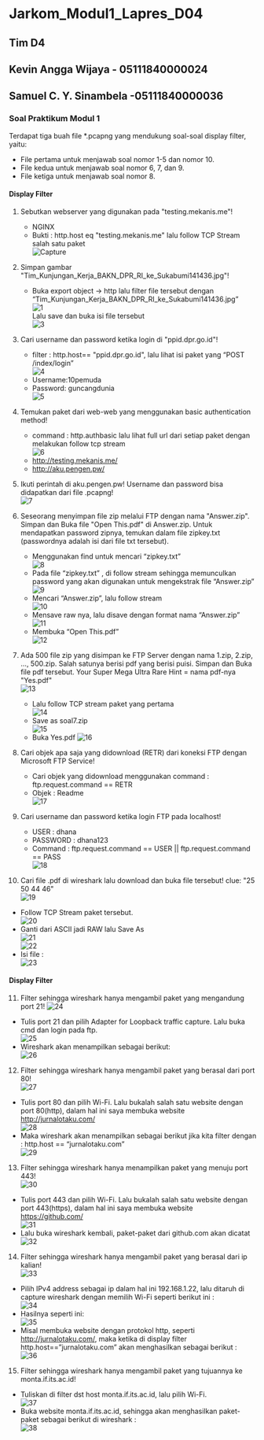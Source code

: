 # Jarkom_Modul1_Lapres_D04

## Tim D4
## Kevin Angga Wijaya - 05111840000024
## Samuel C. Y. Sinambela -05111840000036

### Soal Praktikum Modul 1

Terdapat tiga buah file *.pcapng yang mendukung soal-soal display filter, yaitu:
- File pertama untuk menjawab soal nomor 1-5 dan nomor 10.
- File kedua untuk menjawab soal nomor 6, 7, dan 9.
- File ketiga untuk menjawab soal nomor 8.

#### Display Filter
1. Sebutkan webserver yang digunakan pada "testing.mekanis.me"!  
   - NGINX  
   - Bukti : http.host eq "testing.mekanis.me" lalu follow TCP Stream salah satu paket  
![Capture](https://user-images.githubusercontent.com/60419316/95985147-6df5df00-0e4e-11eb-88bd-531c5b2d3240.PNG)  

2. Simpan gambar "Tim_Kunjungan_Kerja_BAKN_DPR_RI_ke_Sukabumi141436.jpg"!  
   - Buka export object → http lalu filter file tersebut dengan “Tim_Kunjungan_Kerja_BAKN_DPR_RI_ke_Sukabumi141436.jpg”  
![1](https://user-images.githubusercontent.com/60419316/95985298-a1386e00-0e4e-11eb-9e85-6111551741bc.PNG)  
Lalu save dan buka isi file tersebut  
![3](https://user-images.githubusercontent.com/60419316/95985401-bf05d300-0e4e-11eb-8909-3b4b1ac54f12.PNG)  

3. Cari username dan password ketika login di "ppid.dpr.go.id"!  
   - filter : http.host== "ppid.dpr.go.id", lalu lihat isi paket yang “POST /index/login”  
![4](https://user-images.githubusercontent.com/60419316/95985522-e52b7300-0e4e-11eb-8d84-34903c475d6d.PNG)  
   - Username:10pemuda  
   - Password: guncangdunia  
![5](https://user-images.githubusercontent.com/60419316/95985589-f7a5ac80-0e4e-11eb-95b3-4b5ae6ca1177.PNG)  

4. Temukan paket dari web-web yang menggunakan basic authentication method!  
   - command : http.authbasic lalu lihat full url dari setiap paket dengan melakukan follow tcp stream  
![6](https://user-images.githubusercontent.com/60419316/95985740-24f25a80-0e4f-11eb-9a19-e1221d468488.PNG)  
   - http://testing.mekanis.me/  
   - http://aku.pengen.pw/  

5. Ikuti perintah di aku.pengen.pw! Username dan password bisa didapatkan dari file .pcapng!  
![7](https://user-images.githubusercontent.com/60419316/95985811-43585600-0e4f-11eb-939d-4e6ffe9c8336.PNG)  

6. Seseorang menyimpan file zip melalui FTP dengan nama "Answer.zip". Simpan dan Buka file "Open This.pdf" di Answer.zip. Untuk mendapatkan password zipnya, temukan dalam file zipkey.txt (passwordnya adalah isi dari file txt tersebut).  
   - Menggunakan find untuk mencari “zipkey.txt”  
![8](https://user-images.githubusercontent.com/60419316/95985895-6420ab80-0e4f-11eb-96f4-27f489fd7595.PNG)  
   - Pada file “zipkey.txt” , di follow stream sehingga memunculkan password yang akan digunakan untuk mengekstrak file “Answer.zip”  
![9](https://user-images.githubusercontent.com/60419316/95985964-7bf82f80-0e4f-11eb-88d1-e8f48ca7fdb8.PNG)    
   - Mencari “Answer.zip”, lalu follow stream  
![10](https://user-images.githubusercontent.com/60419316/95986055-97fbd100-0e4f-11eb-925c-472a347928ea.PNG)  
   - Mensave raw nya, lalu disave dengan format nama “Answer.zip”  
![11](https://user-images.githubusercontent.com/60419316/95986110-aea22800-0e4f-11eb-9657-ed2d6452ca49.PNG)  
   - Membuka “Open This.pdf”  
![12](https://user-images.githubusercontent.com/60419316/95986165-c4175200-0e4f-11eb-8982-5c95f435c82f.PNG)  


7. Ada 500 file zip yang disimpan ke FTP Server dengan nama 1.zip, 2.zip, ..., 500.zip. Salah satunya berisi pdf yang berisi puisi. Simpan dan Buka file pdf tersebut.
Your Super Mega Ultra Rare Hint = nama pdf-nya "Yes.pdf"  
![13](https://user-images.githubusercontent.com/60419316/95986230-db563f80-0e4f-11eb-980d-ac6037645d24.PNG)  
   - Lalu follow TCP stream paket yang pertama  
![14](https://user-images.githubusercontent.com/60419316/95986286-edd07900-0e4f-11eb-93f4-85548324505a.PNG)  
   - Save as soal7.zip  
![15](https://user-images.githubusercontent.com/60419316/95986347-093b8400-0e50-11eb-8cce-f2bc3a91925f.PNG)
   - Buka Yes.pdf
![16](https://user-images.githubusercontent.com/60419316/95986382-19ebfa00-0e50-11eb-93fe-3c35fe2168e1.PNG)  

8. Cari objek apa saja yang didownload (RETR) dari koneksi FTP dengan Microsoft FTP Service!  
   - Cari objek yang didownload menggunakan command : ftp.request.command == RETR  
   - Objek : Readme  
![17](https://user-images.githubusercontent.com/60419316/95986446-3425d800-0e50-11eb-83fa-8e6e1bfb000c.PNG)  

9. Cari username dan password ketika login FTP pada localhost!  
   - USER : dhana  
   - PASSWORD : dhana123  
   - Command : ftp.request.command == USER || ftp.request.command == PASS  
![18](https://user-images.githubusercontent.com/60419316/95986500-4d2e8900-0e50-11eb-9d5f-17e20a646ea3.PNG)  

10. Cari file .pdf di wireshark lalu download dan buka file tersebut!
clue: "25 50 44 46"  
![19](https://user-images.githubusercontent.com/60419316/95986530-5ddeff00-0e50-11eb-9a58-098890af3e2b.PNG)  
   - Follow TCP Stream paket tersebut.  
![20](https://user-images.githubusercontent.com/60419316/95986570-6df6de80-0e50-11eb-8374-b282fdd6cf56.PNG)  
   - Ganti dari ASCII jadi RAW lalu Save As  
![21](https://user-images.githubusercontent.com/60419316/95986625-849d3580-0e50-11eb-98e5-8b312949b407.PNG)  
![22](https://user-images.githubusercontent.com/60419316/95986706-9c74b980-0e50-11eb-80fe-8aeac2ed8da8.PNG)  
   - Isi file :  
![23](https://user-images.githubusercontent.com/60419316/95986760-af878980-0e50-11eb-9d10-8c3cd5cbf06e.PNG)  

#### Display Filter
11. Filter sehingga wireshark hanya mengambil paket yang mengandung port 21!
![24](https://user-images.githubusercontent.com/60419316/95987029-1311b700-0e51-11eb-9b53-b09b7e151823.PNG)  
   - Tulis port 21 dan pilih Adapter for Loopback traffic capture. Lalu buka cmd dan login pada ftp.  
![25](https://user-images.githubusercontent.com/60419316/95987078-22910000-0e51-11eb-9039-fac4b1922831.PNG)  
   - Wireshark akan menampilkan sebagai berikut:  
![26](https://user-images.githubusercontent.com/60419316/95987137-363c6680-0e51-11eb-9bde-beb34dfca3f6.PNG)  

12. Filter sehingga wireshark hanya mengambil paket yang berasal dari port 80!  
![27](https://user-images.githubusercontent.com/60419316/95987206-4b18fa00-0e51-11eb-91bf-fa7ecfcdc29a.PNG)  
   - Tulis port 80 dan pilih Wi-Fi. Lalu bukalah salah satu website dengan port 80(http), dalam hal ini saya membuka website http://jurnalotaku.com/  
![28](https://user-images.githubusercontent.com/60419316/95987252-5cfa9d00-0e51-11eb-8463-314bb81a52b4.PNG)  
   - Maka wireshark akan menampilkan sebagai berikut jika kita filter dengan : http.host == “jurnalotaku.com”  
![29](https://user-images.githubusercontent.com/60419316/95987308-70a60380-0e51-11eb-843f-f651591e0712.PNG)  
 
13. Filter sehingga wireshark hanya menampilkan paket yang menuju port 443!  
![30](https://user-images.githubusercontent.com/60419316/95987366-861b2d80-0e51-11eb-8de9-29150775fdeb.PNG)  
   - Tulis port 443 dan pilih Wi-Fi. Lalu bukalah salah satu website dengan port 443(https), dalam hal ini saya membuka website https://github.com/  
![31](https://user-images.githubusercontent.com/60419316/95987420-9b905780-0e51-11eb-9bd4-2c088538fc06.PNG)  
   - Lalu buka wireshark kembali, paket-paket dari github.com akan dicatat  
![32](https://user-images.githubusercontent.com/60419316/95987471-ac40cd80-0e51-11eb-8e7a-cea7a7f24a58.PNG)  

14. Filter sehingga wireshark hanya mengambil paket yang berasal dari ip kalian!  
![33](https://user-images.githubusercontent.com/60419316/95987522-c11d6100-0e51-11eb-8ea1-80248a979b5b.PNG)  
   - Pilih IPv4 address sebagai ip dalam hal ini 192.168.1.22, lalu ditaruh di capture wireshark dengan memilih Wi-Fi seperti berikut ini :  
![34](https://user-images.githubusercontent.com/60419316/95987580-d2ff0400-0e51-11eb-9f9c-e71a4ad40e82.PNG)  
   - Hasilnya seperti ini:  
![35](https://user-images.githubusercontent.com/60419316/95987636-e6aa6a80-0e51-11eb-8cc5-b190cbab2568.PNG)  
   - Misal membuka website dengan protokol http, seperti http://jurnalotaku.com/, maka ketika di display filter http.host==”jurnalotaku.com” akan menghasilkan sebagai berikut :  
![36](https://user-images.githubusercontent.com/60419316/95987690-f924a400-0e51-11eb-9d80-a105afc7f7f3.PNG)  

15. Filter sehingga wireshark hanya mengambil paket yang tujuannya ke monta.if.its.ac.id!   
   - Tuliskan di filter dst host monta.if.its.ac.id, lalu pilih Wi-Fi.  
![37](https://user-images.githubusercontent.com/60419316/95987758-0cd00a80-0e52-11eb-9c7c-f1356ef54ec9.PNG)  
   - Buka website  monta.if.its.ac.id, sehingga akan menghasilkan paket-paket sebagai berikut di wireshark :  
![38](https://user-images.githubusercontent.com/60419316/95987796-1d808080-0e52-11eb-8e1a-5491a66bdde6.PNG)

